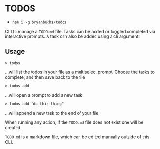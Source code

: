 # TODOS

- `npm i -g bryanbuchs/todos`

CLI to manage a `TODO.md` file. Tasks can be added or toggled completed via interactive prompts. A task can also be added using a cli argument.

## Usage

`> todos`

...will list the todos in your file as a multiselect prompt. Choose the tasks to complete, and then save back to the file

`> todos add`

...will open a prompt to add a new task

`> todos add "do this thing"`

...will append a new task to the end of your file

When running any action, if the `TODO.md` file does not exist one will be created.

`TODO.md` is a markdown file, which can be edited manually outside of this CLI.
